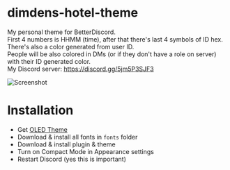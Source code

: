 # dimdens-hotel-theme
My personal theme for BetterDiscord.  
First 4 numbers is HHMM (time), after that there's last 4 symbols of ID hex. There's also a color generated from user ID.  
People will be also colored in DMs (or if they don't have a role on server) with their ID generated color.  
My Discord server: https://discord.gg/5jm5P3SJF3  

![Screenshot](https://lune.dimden.dev/6a65e1b3d5e1.png)  

# Installation
- Get [OLED Theme](https://github.com/dimdenGD/discord-oled-theme)  
- Download & install all fonts in `fonts` folder  
- Download & install plugin & theme  
- Turn on Compact Mode in Appearance settings  
- Restart Discord (yes this is important)  
